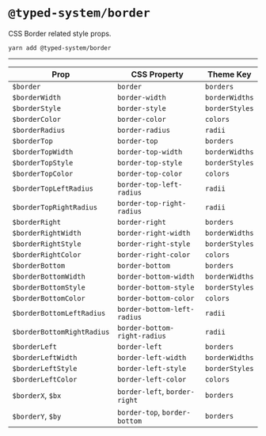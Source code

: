 # `@typed-system/border`

CSS Border related style props.

```shell
yarn add @typed-system/border
```

---

| Prop                       | CSS Property                  | Theme Key      |
| -------------------------- | ----------------------------- | -------------- |
| `$border`                  | `border`                      | `borders`      |
| `$borderWidth`             | `border-width`                | `borderWidths` |
| `$borderStyle`             | `border-style`                | `borderStyles` |
| `$borderColor`             | `border-color`                | `colors`       |
| `$borderRadius`            | `border-radius`               | `radii`        |
| `$borderTop`               | `border-top`                  | `borders`      |
| `$borderTopWidth`          | `border-top-width`            | `borderWidths` |
| `$borderTopStyle`          | `border-top-style`            | `borderStyles` |
| `$borderTopColor`          | `border-top-color`            | `colors`       |
| `$borderTopLeftRadius`     | `border-top-left-radius`      | `radii`        |
| `$borderTopRightRadius`    | `border-top-right-radius`     | `radii`        |
| `$borderRight`             | `border-right`                | `borders`      |
| `$borderRightWidth`        | `border-right-width`          | `borderWidths` |
| `$borderRightStyle`        | `border-right-style`          | `borderStyles` |
| `$borderRightColor`        | `border-right-color`          | `colors`       |
| `$borderBottom`            | `border-bottom`               | `borders`      |
| `$borderBottomWidth`       | `border-bottom-width`         | `borderWidths` |
| `$borderBottomStyle`       | `border-bottom-style`         | `borderStyles` |
| `$borderBottomColor`       | `border-bottom-color`         | `colors`       |
| `$borderBottomLeftRadius`  | `border-bottom-left-radius`   | `radii`        |
| `$borderBottomRightRadius` | `border-bottom-right-radius`  | `radii`        |
| `$borderLeft`              | `border-left`                 | `borders`      |
| `$borderLeftWidth`         | `border-left-width`           | `borderWidths` |
| `$borderLeftStyle`         | `border-left-style`           | `borderStyles` |
| `$borderLeftColor`         | `border-left-color`           | `colors`       |
| `$borderX`, `$bx`          | `border-left`, `border-right` | `borders`      |
| `$borderY`, `$by`          | `border-top`, `border-bottom` | `borders`      |
